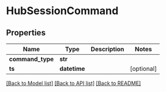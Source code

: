 # HubSessionCommand

## Properties
Name | Type | Description | Notes
------------ | ------------- | ------------- | -------------
**command_type** | **str** |  | 
**ts** | **datetime** |  | [optional] 

[[Back to Model list]](../README.md#documentation-for-models) [[Back to API list]](../README.md#documentation-for-api-endpoints) [[Back to README]](../README.md)


